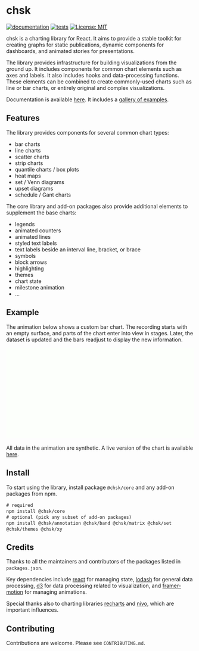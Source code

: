 # chsk

[![documentation](https://github.com/tkonopka/chsk/actions/workflows/documentation.yaml/badge.svg)](https://tkonopka.github.io/chsk/) [![tests](https://github.com/tkonopka/chsk/actions/workflows/tests.yaml/badge.svg)](https://github.com/tkonopka/chsk/actions/workflows/tests.yaml) [![License: MIT](https://img.shields.io/badge/License-MIT-blue.svg)](https://opensource.org/licenses/MIT)

chsk is a charting library for React. It aims to provide a stable toolkit for creating graphs for static publications, dynamic components for dashboards, and animated stories for presentations.

The library provides infrastructure for building visualizations from the ground up. It includes components for common chart elements such as axes and labels. It also includes hooks and data-processing functions. These elements can be combined to create commonly-used charts such as line or bar charts, or entirely original and complex visualizations.

Documentation is available [here](https://tkonopka.github.io/chsk/). It includes a [gallery of examples](https://tkonopka.github.io/chsk/?path=/docs/gallery-overview--page).

## Features

The library provides components for several common chart types:

-   bar charts
-   line charts
-   scatter charts
-   strip charts
-   quantile charts / box plots
-   heat maps
-   set / Venn diagrams
-   upset diagrams
-   schedule / Gant charts

The core library and add-on packages also provide additional elements to supplement the base charts:

-   legends
-   animated counters
-   animated lines
-   styled text labels
-   text labels beside an interval line, bracket, or brace
-   symbols
-   block arrows
-   highlighting
-   themes
-   chart state
-   milestone animation
-   ...

## Example

The animation below shows a custom bar chart. The recording starts with an empty surface, and parts of the chart enter into view in stages. Later, the dataset is updated and the bars readjust to display the new information.

![Custom bar chart](/gifs/custom-bars-580x280.gif)

All data in the animation are synthetic. A live version of the chart is available [here](https://tkonopka.github.io/chsk/?path=/docs/gallery-bar-charts--custom-layout).

## Install

To start using the library, install package `@chsk/core` and any add-on packages from npm.

```
# required
npm install @chsk/core
# optional (pick any subset of add-on packages)
npm install @chsk/annotation @chsk/band @chsk/matrix @chsk/set @chsk/themes @chsk/xy
```

## Credits

Thanks to all the maintainers and contributors of the packages listed in `packages.json`.

Key dependencies include [react](https://github.com/facebook/react) for managing state, [lodash](https://github.com/lodash/lodash) for general data processing, [d3](https://github.com/d3) for data processing related to visualization, and [framer-motion](https://github.com/framer/motion) for managing animations.

Special thanks also to charting libraries [recharts](https://github.com/recharts/recharts) and [nivo](https://github.com/plouc/nivo), which are important influences.

## Contributing

Contributions are welcome. Please see `CONTRIBUTING.md`.

